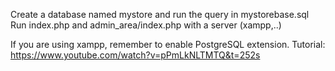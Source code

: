 Create a database named mystore and run the query in mystorebase.sql
Run index.php and admin_area/index.php with a server (xampp,..)


If you are using xampp, remember to enable PostgreSQL extension. Tutorial: https://www.youtube.com/watch?v=pPmLkNLTMTQ&t=252s
